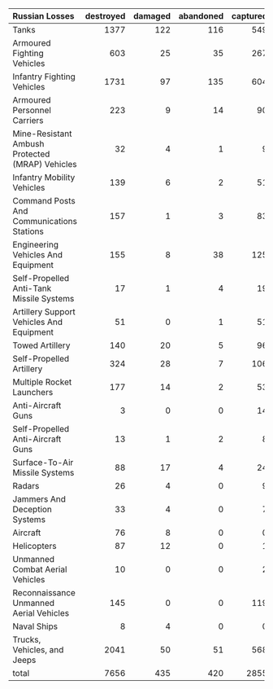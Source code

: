 | Russian Losses                                   |   destroyed |   damaged |   abandoned |   captured |   total |
|:-------------------------------------------------|------------:|----------:|------------:|-----------:|--------:|
| Tanks                                            |        1377 |       122 |         116 |        549 |    2164 |
| Armoured Fighting Vehicles                       |         603 |        25 |          35 |        267 |     930 |
| Infantry Fighting Vehicles                       |        1731 |        97 |         135 |        604 |    2567 |
| Armoured Personnel Carriers                      |         223 |         9 |          14 |         90 |     336 |
| Mine-Resistant Ambush Protected  (MRAP) Vehicles |          32 |         4 |           1 |          9 |      46 |
| Infantry Mobility Vehicles                       |         139 |         6 |           2 |         51 |     198 |
| Command Posts And Communications Stations        |         157 |         1 |           3 |         83 |     244 |
| Engineering Vehicles And Equipment               |         155 |         8 |          38 |        125 |     326 |
| Self-Propelled Anti-Tank Missile Systems         |          17 |         1 |           4 |         19 |      41 |
| Artillery Support Vehicles And Equipment         |          51 |         0 |           1 |         51 |     103 |
| Towed Artillery                                  |         140 |        20 |           5 |         96 |     261 |
| Self-Propelled Artillery                         |         324 |        28 |           7 |        106 |     465 |
| Multiple Rocket Launchers                        |         177 |        14 |           2 |         53 |     246 |
| Anti-Aircraft Guns                               |           3 |         0 |           0 |         14 |      17 |
| Self-Propelled Anti-Aircraft Guns                |          13 |         1 |           2 |          8 |      24 |
| Surface-To-Air Missile Systems                   |          88 |        17 |           4 |         24 |     133 |
| Radars                                           |          26 |         4 |           0 |          9 |      39 |
| Jammers And Deception Systems                    |          33 |         4 |           0 |          7 |      44 |
| Aircraft                                         |          76 |         8 |           0 |          0 |      84 |
| Helicopters                                      |          87 |        12 |           0 |          1 |     100 |
| Unmanned Combat Aerial Vehicles                  |          10 |         0 |           0 |          2 |      12 |
| Reconnaissance Unmanned Aerial Vehicles          |         145 |         0 |           0 |        119 |     264 |
| Naval Ships                                      |           8 |         4 |           0 |          0 |      12 |
| Trucks, Vehicles, and Jeeps                      |        2041 |        50 |          51 |        568 |    2710 |
| total                                            |        7656 |       435 |         420 |       2855 |   11366 |